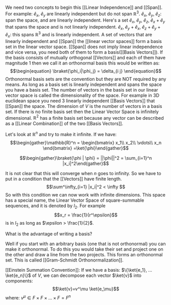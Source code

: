 We need two concepts to begin this [[Linear Independence]] and [[Span]].
For example: $\hat{e}_x, \; \hat{e}_y$ are linearly independent but do not span  $\mathbb{R}^3$. $\hat{e}_x, \; \hat{e}_y, \; \hat{e}_z$: span the space, and are linearly independent. Here's a set $\hat{e}_x, \; \hat{e}_y, \; \hat{e}_z, \; \hat{e}_x + \hat{e}_y$ that spans the space and is not linearly independent. $\hat{e}_x, \; \hat{e}_y + \hat{e}_x, \; \hat{e}_z + \hat{e}_y + \hat{e}_x$: this spans $\mathbb{R}^3$ and is linearly independent. A set of vectors that are linearly independent and [[Span]] the [[linear vector spaces]] form a basis set in the linear vector space. [[Span]] does not imply linear independence and vice versa, you need both of them to form a basis([[Basis Vectors]]). If the basis consists of mutually orthogonal [[Vectors]] and each of them have magnitude 1 then we call it an orthonormal basis this would be written as:
$$\begin{equation}
    \braket{\phi_i|\phi_j} = \delta_{i j}
\end{equation}$$
Orthonormal basis sets are the convention but they are NOT required by any means. As long as a basis set is linearly independent and spans the space you have a basis set. The number of vectors in the basis set in our linear vector space is called the dimensionality of the space. For example in 3D euclidean space you need 3 linearly independent [[Basis Vectors]] that [[Span]] the space. The dimension of $V$ is the number of vectors in a basis set. If there is no finite basis set then the Linear Vector Space is infinitely dimensional. $\mathbb{R}^2$ has a finite basis set because any vector can be described as a [[Linear Combination]] of the two [[Basis Vectors]].

Let's look at $\mathbb{R}^n$ and try to make it infinite. If we have:
$$\begin{gather}\mathbb{R}^n =
\begin{bmatrix}
        x_1\\
        x_2\\
		\vdots\\
		x_n
\end{bmatrix}
=\ket{\phi}\end{gather}$$

$$\begin{gather}\braket{\phi | \phi} = ||\phi||^2 = \sum_{i=1}^n |x_i|^2\end{gather}$$

It is not clear that this will converge when $n$ goes to infinity. So we have to put in a condition that the [[Vectors]] have finite length. 
$$\sum^\infty_{i=1} |x_i|^2 < \infty $$ So with this condition we can now work with infinite dimensions. This space has a special name, the Linear Vector Space of square-summable sequences, and it is denoted by $l_2$. For example $$x_r = \frac{1}{r^\epsilon}$$ is in $l_2$ as long as $\epsilon > \frac{1}{2}$. 

What is the advantage of writing a basis?

Well if you start with an arbitrary basis (one that is not orthonormal) you can make it orthonormal. To do this you would take their set and project one on the other and draw a line from the two projects. This forms an orthonormal set. This is called [[Gram-Schmidt Orthonormalization]].

[[Einstein Summation Convention]]: If we have a basis: $\{\ket{e_1}, ... \ket{e_n}\}$ of $V$, we can decompose each vector $\ket{v}$ into components:
$$\ket{v}=v^\mu \ket{e_\mu}$$ where: $v^\mu \in F \times F \times ... \times F = F^n$ 